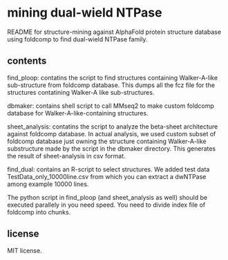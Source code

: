 # mining dual-wield NTPase

README for structure-mining against AlphaFold protein structure database using foldcomp to find dual-wield NTPase family.

## contents

find_ploop: contatins the script to find structures containing Walker-A-like sub-structure from foldcomp database. This dumps all the fcz file for the structures contatining Walker-A like sub-structures.

dbmaker: contains shell script to call MMseq2 to make custom foldcomp database for Walker-A-like-containing structures.

sheet_analysis: contatins the script to analyze the beta-sheet architecture against foldcomp database. In actual analysis, we used custom subset of foldcomp database just owning the structure containing Walker-A-like substructure made by the script in the dbmaker directory. This generates the result of sheet-analysis in csv format.

find_dual: contains an R-script to select structures. We added test data TestData_only_10000line.csv from which you can extract a dwNTPase among example 10000 lines.

The python script in find_ploop (and sheet_analysis as well) should be executed parallely in you need speed. You need to divide index file of foldcomp into chunks.

## license

MIT license.

